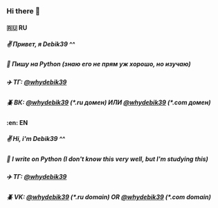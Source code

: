 ### Hi there :wave:

#### :ru: RU
##### :v: Привет, я Debik39 ^^
##### :snake: Пишу на Python (знаю его не прям уж хорошо, но изучаю)
##### :airplane: ТГ: [@whydebik39](https://t.me/whydebik39)
##### :beetle: ВК: [@whydebik39](https://vk.ru/whydebik39) (*&#42;.ru домен*) ИЛИ [@whydebik39](https://vk.com/whydebik39) (*&#42;.com домен*)

#### :en: EN
##### :v: Hi, i'm Debik39 ^^
##### :snake: I write on Python (I don't know this very well, but I'm studying this)
##### :airplane: ТГ: [@whydebik39](https://t.me/whydebik39)
##### :beetle: VK: [@whydebik39](https://vk.ru/whydebik39) (*&#42;.ru domain*) OR [@whydebik39](https://vk.com/whydebik39) (*&#42;.com domain*)
